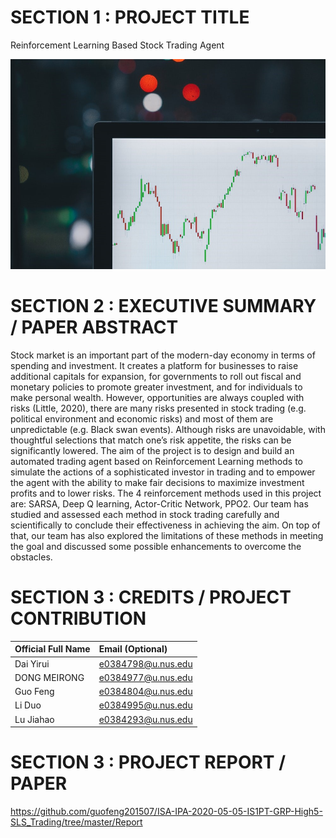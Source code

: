 # SECTION 1 : PROJECT TITLE
Reinforcement Learning Based Stock Trading Agent

<img width="900" alt="welcome" src="https://github.com/guofeng201507/ISA-IPA-2020-05-05-IS1PT-GRP-High5-SLS_Trading/blob/master/Report/Image.jpg">

# SECTION 2 : EXECUTIVE SUMMARY / PAPER ABSTRACT
Stock market is an important part of the modern-day economy in terms of spending and investment. It creates a platform for businesses to raise additional capitals for expansion, for governments to roll out fiscal and monetary policies to promote greater investment, and for individuals to make personal wealth. However, opportunities are always coupled with risks (Little, 2020), there are many risks presented in stock trading (e.g. political environment and economic risks) and most of them are unpredictable (e.g. Black swan events). Although risks are unavoidable, with thoughtful selections that match one’s risk appetite, the risks can be significantly lowered. The aim of the project is to design and build an automated trading agent based on Reinforcement Learning methods to simulate the actions of a sophisticated investor in trading and to empower the agent with the ability to make fair decisions to maximize investment profits and to lower risks. The 4 reinforcement methods used in this project are: SARSA, Deep Q learning, Actor-Critic Network, PPO2. Our team has studied and assessed each method in stock trading carefully and scientifically to conclude their effectiveness in achieving the aim. On top of that, our team has also explored the limitations of these methods in meeting the goal and discussed some possible enhancements to overcome the obstacles.

# SECTION 3 : CREDITS / PROJECT CONTRIBUTION
| Official Full Name | Email (Optional) |
| :-----| :-----|
| Dai Yirui | e0384798@u.nus.edu |
| DONG MEIRONG | e0384977@u.nus.edu |
| Guo Feng | e0384804@u.nus.edu |
| Li Duo| e0384995@u.nus.edu |
| Lu Jiahao | e0384293@u.nus.edu|

# SECTION 3 : PROJECT REPORT / PAPER
https://github.com/guofeng201507/ISA-IPA-2020-05-05-IS1PT-GRP-High5-SLS_Trading/tree/master/Report
